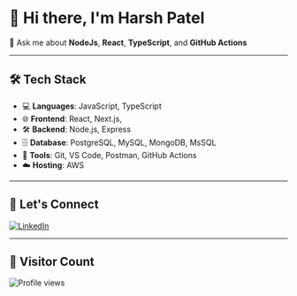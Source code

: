 # 👋 Hi there, I'm Harsh Patel

💬 Ask me about **NodeJs**, **React**, **TypeScript**, and **GitHub Actions**

---

## 🛠 Tech Stack

- 💻 **Languages**: JavaScript, TypeScript  
- 🌐 **Frontend**: React, Next.js, 
- 🛠️ **Backend**: Node.js, Express
- 🗄️ **Database**: PostgreSQL, MySQL, MongoDB, MsSQL 
- 🧰 **Tools**: Git, VS Code, Postman, GitHub Actions  
- ☁️ **Hosting**: AWS  

---

## 🤝 Let's Connect

[![LinkedIn](https://img.shields.io/badge/-LinkedIn-blue?style=flat-square&logo=linkedin)](https://your-linkedin-url)  

---

## 👀 Visitor Count

![Profile views](https://komarev.com/ghpvc/?username=harsh4869)
